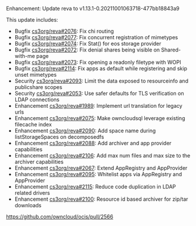 Enhancement: Update reva to v1.13.1-0.20211001063718-477bb18843a9

This update includes:

* Bugfix [cs3org/reva#2076](https://github.com/cs3org/reva/pull/2076): Fix chi routing
* Bugfix [cs3org/reva#2077](https://github.com/cs3org/reva/pull/2077): Fix concurrent registration of mimetypes
* Bugfix [cs3org/reva#2074](https://github.com/cs3org/reva/pull/2074): Fix Stat() for eos storage provider
* Bugfix [cs3org/reva#2072](https://github.com/cs3org/reva/pull/2072): Fix denial shares being visible on Shared-with-me page
* Bugfix [cs3org/reva#2073](https://github.com/cs3org/reva/pull/2073): Fix opening a readonly filetype with WOPI
* Bugfix [cs3org/reva#2114](https://github.com/cs3org/reva/pull/2114): Fix apps as default while registering and skip unset mimetypes
* Security [cs3org/reva#2093](https://github.com/cs3org/reva/pull/2093): Limit the data exposed to resourceinfo and publicshare scopes
* Security [cs3org/reva#2053](https://github.com/cs3org/reva/pull/2053): Use safer defaults for TLS verification on LDAP connections
* Enhancement [cs3org/reva#1989](https://github.com/cs3org/reva/pull/1989): Implement url translation for legacy urls
* Enhancement [cs3org/reva#2075](https://github.com/cs3org/reva/pull/2075): Make owncloudsql leverage existing filecache index
* Enhancement [cs3org/reva#2090](https://github.com/cs3org/reva/pull/2090): Add space name during listStorageSpaces on decomposedfs
* Enhancement [cs3org/reva#2088](https://github.com/cs3org/reva/pull/2088): Add archiver and app provider capabilities
* Enhancement [cs3org/reva#2106](https://github.com/cs3org/reva/pull/2106): Add max num files and max size to the archiver capabilities
* Enhancement [cs3org/reva#2067](https://github.com/cs3org/reva/pull/2067): Extend AppRegistry and AppProvider
* Enhancement [cs3org/reva#2095](https://github.com/cs3org/reva/pull/2095): Whitelist apps via AppRegistry and AppProvider
* Enhancement [cs3org/reva#2115](https://github.com/cs3org/reva/pull/2115): Reduce code duplication in LDAP related drivers
* Enhancement [cs3org/reva#2100](https://github.com/cs3org/reva/pull/2100): Resource id based archiver for zip/tar downloads

https://github.com/owncloud/ocis/pull/2566
